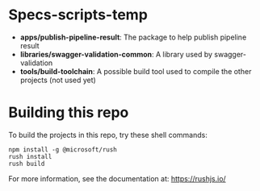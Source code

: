 # Specs-scripts-temp

- **apps/publish-pipeline-result**: The package to help publish pipeline result
- **libraries/swagger-validation-common**: A library used by swagger-validation
- **tools/build-toolchain**: A possible build tool used to compile the other projects (not used yet)

# Building this repo

To build the projects in this repo, try these shell commands:

```
npm install -g @microsoft/rush
rush install
rush build
```

For more information, see the documentation at: https://rushjs.io/
